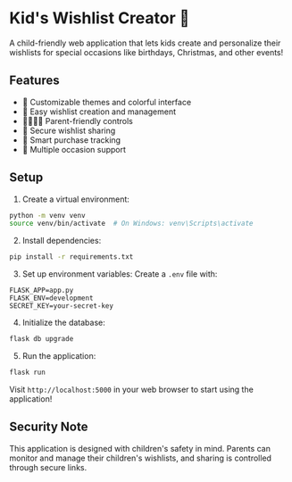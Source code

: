 # Kid's Wishlist Creator 🎁

A child-friendly web application that lets kids create and personalize their wishlists for special occasions like birthdays, Christmas, and other events!

## Features

- 🎨 Customizable themes and colorful interface
- 📝 Easy wishlist creation and management
- 👨‍👩‍👧‍👦 Parent-friendly controls
- 🔗 Secure wishlist sharing
- 🎯 Smart purchase tracking
- 🌈 Multiple occasion support

## Setup

1. Create a virtual environment:
```bash
python -m venv venv
source venv/bin/activate  # On Windows: venv\Scripts\activate
```

2. Install dependencies:
```bash
pip install -r requirements.txt
```

3. Set up environment variables:
Create a `.env` file with:
```
FLASK_APP=app.py
FLASK_ENV=development
SECRET_KEY=your-secret-key
```

4. Initialize the database:
```bash
flask db upgrade
```

5. Run the application:
```bash
flask run
```

Visit `http://localhost:5000` in your web browser to start using the application!

## Security Note

This application is designed with children's safety in mind. Parents can monitor and manage their children's wishlists, and sharing is controlled through secure links.
